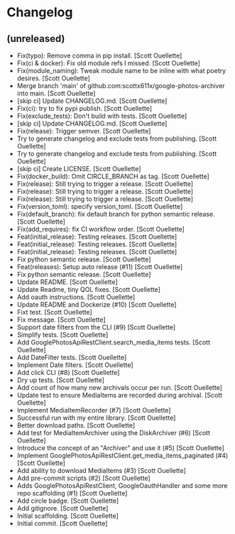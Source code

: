 Changelog
=========


(unreleased)
------------
- Fix(typo): Remove comma in pip install. [Scott Ouellette]
- Fix(ci & docker): Fix old module refs I missed. [Scott Ouellette]
- Fix(module_naming): Tweak module name to be inline with what poetry
  desires. [Scott Ouellette]
- Merge branch 'main' of github.com:scottx611x/google-photos-archiver
  into main. [Scott Ouellette]
- [skip ci] Update CHANGELOG.md. [Scott Ouellette]
- Fix(ci): try to fix pypi publish. [Scott Ouellette]
- Fix(exclude_tests): Don't build with tests. [Scott Ouellette]
- [skip ci] Update CHANGELOG.md. [Scott Ouellette]
- Fix(release): Trigger semver. [Scott Ouellette]
- Try to generate changelog and exclude tests from publishing. [Scott
  Ouellette]
- Try to generate changelog and exclude tests from publishing. [Scott
  Ouellette]
- [skip ci] Create LICENSE. [Scott Ouellette]
- Fix(docker_build): Omit CIRCLE_BRANCH as tag. [Scott Ouellette]
- Fix(release): Still trying to trigger a release. [Scott Ouellette]
- Fix(release): Still trying to trigger a release. [Scott Ouellette]
- Fix(release): Still trying to trigger a release. [Scott Ouellette]
- Fix(version_toml): specify version_toml. [Scott Ouellette]
- Fix(default_branch): fix default branch for python semantic release.
  [Scott Ouellette]
- Fix(add_requires): fix CI workflow order. [Scott Ouellette]
- Feat(initial_release): Testing releases. [Scott Ouellette]
- Feat(initial_release): Testing releases. [Scott Ouellette]
- Feat(initial_release): Testing releases. [Scott Ouellette]
- Fix python semantic release. [Scott Ouellette]
- Feat(releases): Setup auto release (#11) [Scott Ouellette]
- Fix python semantic release. [Scott Ouellette]
- Update README. [Scott Ouellette]
- Update Readme, tiny QOL fixes. [Scott Ouellette]
- Add oauth instructions. [Scott Ouellette]
- Update README and Dockerize (#10) [Scott Ouellette]
- Fixt test. [Scott Ouellette]
- Fix message. [Scott Ouellette]
- Support date filters from the CLI (#9) [Scott Ouellette]
- Simplify tests. [Scott Ouellette]
- Add GooglePhotosApiRestClient.search_media_items tests. [Scott
  Ouellette]
- Add DateFilter tests. [Scott Ouellette]
- Implement Date filters. [Scott Ouellette]
- Add click CLI (#8) [Scott Ouellette]
- Dry up tests. [Scott Ouellette]
- Add count of how many new archivals occur per run. [Scott Ouellette]
- Update test to ensure MediaItems are recorded during archival. [Scott
  Ouellette]
- Implement MediaItemRecorder (#7) [Scott Ouellette]
- Successful run with my entire library. [Scott Ouellette]
- Better download paths. [Scott Ouellette]
- Add test for MediaItemArchiver using the DiskArchiver (#6) [Scott
  Ouellette]
- Introduce the concept of an "Archiver" and use it (#5) [Scott
  Ouellette]
- Implement GooglePhotosApiRestClient.get_media_items_paginated (#4)
  [Scott Ouellette]
- Add ability to download MediaItems (#3) [Scott Ouellette]
- Add pre-commit scripts (#2) [Scott Ouellette]
- Adds GooglePhotosApiRestClient, GoogleOauthHandler and some more repo
  scaffolding (#1) [Scott Ouellette]
- Add circle badge. [Scott Ouellette]
- Add gitignore. [Scott Ouellette]
- Initial scaffolding. [Scott Ouellette]
- Initial commit. [Scott Ouellette]


